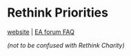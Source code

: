 # Rethink Priorities

[website](https://rethinkpriorities.org/team) | [EA forum FAQ](https://forum.effectivealtruism.org/posts/D499oMCiFiqHT92TT/we-re-rethink-priorities-ask-us-anything)

_(not to be confused with Rethink Charity)_


